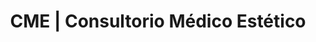 ---
title: "CME | Consultorio Médico Estético"
url: /mar-del-plata/cme-consultorio-medico-estetico/
shop: cosméticos
---